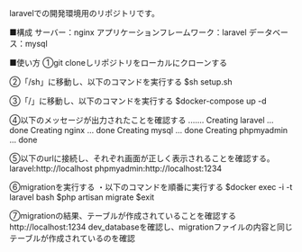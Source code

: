 laravelでの開発環境用のリポジトリです。

■構成
サーバー：nginx
アプリケーションフレームワーク：laravel
データベース：mysql

■使い方
①git cloneしリポジトリをローカルにクローンする

②「/sh」に移動し、以下のコマンドを実行する
$sh setup.sh

③「/」に移動し、以下のコマンドを実行する
$docker-compose up -d

④以下のメッセージが出力されたことを確認する
.......
Creating laravel ... done
Creating nginx   ... done
Creating mysql   ... done
Creating phpmyadmin ... done

⑤以下のurlに接続し、それぞれ画面が正しく表示されることを確認する。
laravel:http://localhost
phpmyadmin:http://localhost:1234

⑥migrationを実行する
・以下のコマンドを順番に実行する
$docker exec -i -t laravel bash
$php artisan migrate
$exit

⑦migrationの結果、テーブルが作成されていることを確認する
http://localhost:1234
dev_databaseを確認し、migrationファイルの内容と同じテーブルが作成されているのを確認

